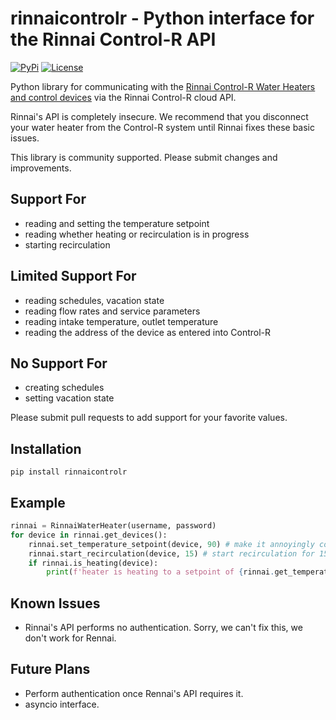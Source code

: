 # rinnaicontrolr - Python interface for the Rinnai Control-R API

[![PyPi](https://img.shields.io/pypi/v/rinnaicontrolr?style=for-the-badge)](https://pypi.python.org/pypi/rinnaicontrolr)
[![License](https://img.shields.io/github/license/explosivo22/rinnaicontrolr?style=for-the-badge)](https://opensource.org/licenses/Apache-2.0)

Python library for communicating with the [Rinnai Control-R Water Heaters and control devices](https://www.rinnai.us/tankless-water-heater/accessories/wifi) via the Rinnai Control-R cloud API.

Rinnai's API is completely insecure. We recommend that you disconnect your water heater
from the Control-R system until Rinnai fixes these basic issues.

This library is community supported. Please submit changes and improvements.

## Support For

- reading and setting the temperature setpoint
- reading whether heating or recirculation is in progress
- starting recirculation

## Limited Support For

- reading schedules, vacation state
- reading flow rates and service parameters
- reading intake temperature, outlet temperature
- reading the address of the device as entered into Control-R

## No Support For

- creating schedules
- setting vacation state

Please submit pull requests to add support for your favorite values.

## Installation

```
pip install rinnaicontrolr
```

## Example

```python
rinnai = RinnaiWaterHeater(username, password)
for device in rinnai.get_devices():
    rinnai.set_temperature_setpoint(device, 90) # make it annoyingly cold
    rinnai.start_recirculation(device, 15) # start recirculation for 15 minutes
    if rinnai.is_heating(device):
        print(f'heater is heating to a setpoint of {rinnai.get_temperature_setpoint(device)} degrees.')
```

## Known Issues

* Rinnai's API performs no authentication. Sorry, we can't fix this, we don't work for Rennai.

## Future Plans

* Perform authentication once Rennai's API requires it.
* asyncio interface.
